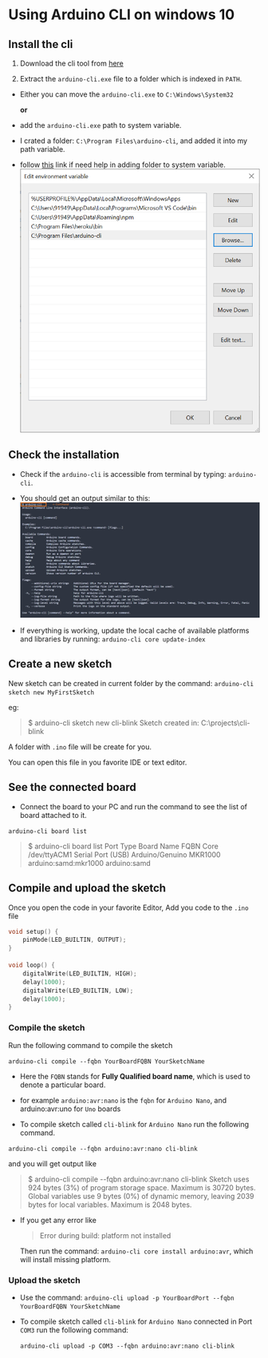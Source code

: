 # Using Arduino CLI on windows 10

## Install the cli

1. Download the cli tool from [here](https://arduino.github.io/arduino-cli/installation/)

2. Extract the `arduino-cli.exe` file to a folder which is indexed in `PATH`.

- Either you can move the `arduino-cli.exe` to `C:\Windows\System32`

  **or**

- add the `arduino-cli.exe` path to system variable.

- I crated a folder: `C:\Program Files\arduino-cli`, and added it into my path variable.

- follow [this](https://stackoverflow.com/questions/44272416/how-to-add-a-folder-to-path-environment-variable-in-windows-10-with-screensho) link if need help in adding folder to system variable.
  ![path variable](./img/PATH.PNG)

## Check the installation

- Check if the `arduino-cli` is accessible from terminal by typing:
  `arduino-cli`.

- You should get an output similar to this:
  ![cli-test](./img/cli-test.png)

- If everything is working, update the local cache of available platforms and libraries by running:
  `arduino-cli core update-index`

## Create a new sketch

New sketch can be created in current folder by the command:
`arduino-cli sketch new MyFirstSketch`

eg:

> \$ arduino-cli sketch new cli-blink
> Sketch created in: C:\projects\cli-blink

A folder with `.ino` file will be create for you.

You can open this file in you favorite IDE or text editor.

## See the connected board

- Connect the board to your PC and run the command to see the list of board attached to it.

`arduino-cli board list`

> \$ arduino-cli board list
> Port Type Board Name FQBN Core
> /dev/ttyACM1 Serial Port (USB) Arduino/Genuino MKR1000 arduino:samd:mkr1000 arduino:samd

## Compile and upload the sketch

Once you open the code in your favorite Editor, Add you code to the `.ino` file

```cpp
void setup() {
    pinMode(LED_BUILTIN, OUTPUT);
}

void loop() {
    digitalWrite(LED_BUILTIN, HIGH);
    delay(1000);
    digitalWrite(LED_BUILTIN, LOW);
    delay(1000);
}
```

### Compile the sketch

Run the following command to compile the sketch

`arduino-cli compile --fqbn YourBoardFQBN YourSketchName`

- Here the `FQBN` stands for **Fully Qualified board name**, which is used to denote a particular board.

- for example `arduino:avr:nano` is the `fqbn` for `Arduino Nano`,
  and arduino:avr:uno for `Uno` boards

- To compile sketch called `cli-blink` for `Arduino Nano` run the following command.

`arduino-cli compile --fqbn arduino:avr:nano cli-blink`

and you will get output like

> \$ arduino-cli compile --fqbn arduino:avr:nano cli-blink
> Sketch uses 924 bytes (3%) of program storage space. Maximum is 30720 bytes.
> Global variables use 9 bytes (0%) of dynamic memory, leaving 2039 bytes for local variables. Maximum is 2048 bytes.

- If you get any error like

  > Error during build: platform not installed

  Then run the command: `arduino-cli core install arduino:avr`, which will install missing platform.

### Upload the sketch

- Use the command:
  `arduino-cli upload -p YourBoardPort --fqbn YourBoardFQBN YourSketchName`

- To compile sketch called `cli-blink` for `Arduino Nano` connected in Port `COM3` run the following command:

  `arduino-cli upload -p COM3 --fqbn arduino:avr:nano cli-blink`

